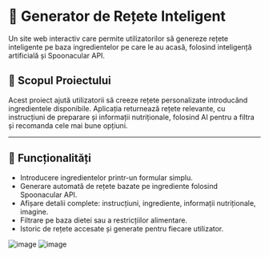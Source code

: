 # 🧠 Generator de Rețete Inteligent

Un site web interactiv care permite utilizatorilor să genereze rețete inteligente pe baza ingredientelor pe care le au acasă, folosind inteligență artificială și Spoonacular API.

## 🚀 Scopul Proiectului

Acest proiect ajută utilizatorii să creeze rețete personalizate introducând ingredientele disponibile. Aplicația returnează rețete relevante, cu instrucțiuni de preparare și informații nutriționale, folosind AI pentru a filtra și recomanda cele mai bune opțiuni.

---

## 🧩 Funcționalități

- Introducere ingredientelor printr-un formular simplu.
- Generare automată de rețete bazate pe ingrediente folosind Spoonacular API.
- Afișare detalii complete: instrucțiuni, ingrediente, informații nutriționale, imagine.
- Filtrare pe baza dietei sau a restricțiilor alimentare.
- Istoric de rețete accesate și generate pentru fiecare utilizator.

![image](https://github.com/user-attachments/assets/c88f0b1b-190e-4b20-8a6a-a70cc3706aa4)
![image](https://github.com/user-attachments/assets/5a7fd623-2215-41ee-b47c-42d3804bde25)
